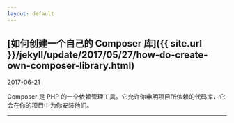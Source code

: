 ```yaml
---
layout: default
---
```


## [如何创建一个自己的 Composer 库]({{ site.url }}/jekyll/update/2017/05/27/how-do-create-own-composer-library.html)

2017-06-21

Composer 是 PHP 的一个依赖管理工具。它允许你申明项目所依赖的代码库，它会在你的项目中为你安装他们。

---

